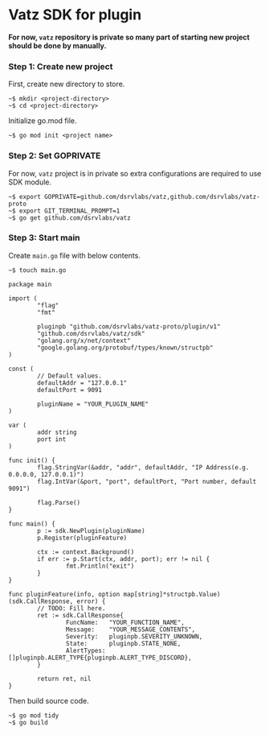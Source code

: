 # Vatz SDK for plugin

**For now, `vatz` repository is private so many part of starting new project should be done by manually.**

### Step 1: Create new project

First, create new directory to store.

```
~$ mkdir <project-directory>
~$ cd <project-directory>
```

Initialize go.mod file.

```
~$ go mod init <project name>
```

### Step 2: Set GOPRIVATE

For now, `vatz` project is in private so extra configurations are required to use SDK module.

```
~$ export GOPRIVATE=github.com/dsrvlabs/vatz,github.com/dsrvlabs/vatz-proto
~$ export GIT_TERMINAL_PROMPT=1
~$ go get github.com/dsrvlabs/vatz
```

### Step 3: Start main

Create `main.go` file with below contents.

```
~$ touch main.go
```

```
package main

import (
        "flag"
        "fmt"

        pluginpb "github.com/dsrvlabs/vatz-proto/plugin/v1"
        "github.com/dsrvlabs/vatz/sdk"
        "golang.org/x/net/context"
        "google.golang.org/protobuf/types/known/structpb"
)

const (
        // Default values.
        defaultAddr = "127.0.0.1"
        defaultPort = 9091

        pluginName = "YOUR_PLUGIN_NAME"
)

var (
        addr string
        port int
)

func init() {
        flag.StringVar(&addr, "addr", defaultAddr, "IP Address(e.g. 0.0.0.0, 127.0.0.1)")
        flag.IntVar(&port, "port", defaultPort, "Port number, default 9091")

        flag.Parse()
}

func main() {
        p := sdk.NewPlugin(pluginName)
        p.Register(pluginFeature)

        ctx := context.Background()
        if err := p.Start(ctx, addr, port); err != nil {
                fmt.Println("exit")
        }
}

func pluginFeature(info, option map[string]*structpb.Value) (sdk.CallResponse, error) {
        // TODO: Fill here.
        ret := sdk.CallResponse{
                FuncName:   "YOUR_FUNCTION_NAME",
                Message:    "YOUR_MESSAGE_CONTENTS",
                Severity:   pluginpb.SEVERITY_UNKNOWN,
                State:      pluginpb.STATE_NONE,
                AlertTypes: []pluginpb.ALERT_TYPE{pluginpb.ALERT_TYPE_DISCORD},
        }

        return ret, nil
}
```

Then build source code.

```
~$ go mod tidy
~$ go build
```
